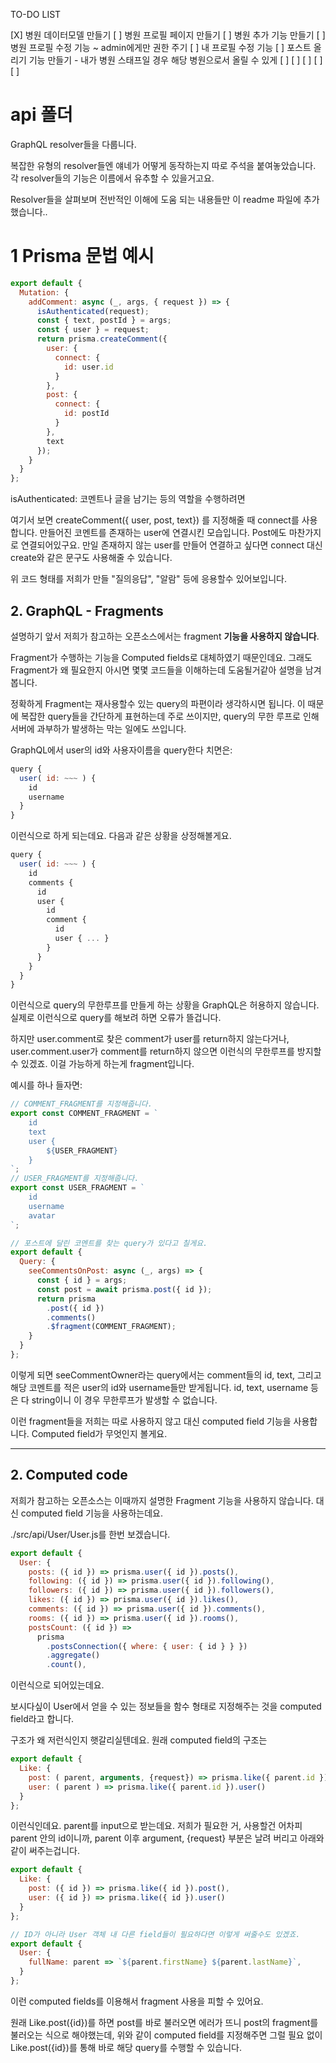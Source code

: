 TO-DO LIST

[X] 병원 데이터모델 만들기
[ ] 병원 프로필 페이지 만들기
[ ] 병원 추가 기능 만들기
[ ] 병원 프로필 수정 기능 ~ admin에게만 권한 주기
[ ] 내 프로필 수정 기능
[ ] 포스트 올리기 기능 만들기 - 내가 병원 스태프일 경우 해당 병원으로서 올릴 수 있게
[ ] 
[ ]
[ ]
[ ]
[ ]


# api 폴더

GraphQL resolver들을 다룹니다.

복잡한 유형의 resolver들엔 얘네가 어떻게 동작하는지 따로 주석을 붙여놓았습니다.
각 resolver들의 기능은 이름에서 유추할 수 있을거고요.

Resolver들을 살펴보며 전반적인 이해에 도움 되는 내용들만 이 readme 파일에 추가했습니다..

# 1 Prisma 문법 예시

```js
export default {
  Mutation: {
    addComment: async (_, args, { request }) => {
      isAuthenticated(request);
      const { text, postId } = args;
      const { user } = request;
      return prisma.createComment({
        user: {
          connect: {
            id: user.id
          }
        },
        post: {
          connect: {
            id: postId
          }
        },
        text
      });
    }
  }
};
```

isAuthenticated: 코멘트나 글을 남기는 등의 역할을 수행하려면

여기서 보면 createComment({ user, post, text}) 를 지정해줄 때 connect를 사용합니다. 만들어진 코멘트를 존재하는 user에 연결시킨 모습입니다. Post에도 마찬가지로 연결되어있구요.
만일 존재하지 않는 user를 만들어 연결하고 싶다면 connect 대신 create와 같은 문구도 사용해줄 수 있습니다.

위 코드 형태를 저희가 만들 "질의응답", "알람" 등에 응용할수 있어보입니다.

## 2. GraphQL - Fragments

설명하기 앞서 저희가 참고하는 오픈소스에서는 fragment **기능을 사용하지 않습니다**.

Fragment가 수행하는 기능을 Computed fields로 대체하였기 때문인데요. 그래도 Fragment가 왜 필요한지 아시면 몇몇 코드들을 이해하는데 도움될거같아 설명을 남겨봅니다.

정확하게 Fragment는 재사용할수 있는 query의 파편이라 생각하시면 됩니다. 이 때문에 복잡한 query들을 간단하게 표현하는데 주로 쓰이지만, query의 무한 루프로 인해 서버에 과부하가 발생하는 막는 일에도 쓰입니다.

GraphQL에서 user의 id와 사용자이름을 query한다 치면은:

```js
query {
  user( id: ~~~ ) {
    id
    username
  }
}
```

이런식으로 하게 되는데요. 다음과 같은 상황을 상정해볼게요.

```js
query {
  user( id: ~~~ ) {
    id
    comments {
      id
      user {
        id
        comment {
          id
          user { ... }
        }
      }
    }
  }
}
```

이런식으로 query의 무한루프를 만들게 하는 상황을 GraphQL은 허용하지 않습니다. 실제로 이런식으로 query를 해보려 하면 오류가 뜰겁니다.

하지만 user.comment로 찾은 comment가 user를 return하지 않는다거나, user.comment.user가 comment를 return하지 않으면 이런식의 무한루프를 방지할 수 있겠죠. 이걸 가능하게 하는게 fragment입니다.

예시를 하나 들자면:

```js
// COMMENT_FRAGMENT를 지정해줍니다.
export const COMMENT_FRAGMENT = `
    id
    text
    user {
        ${USER_FRAGMENT}
    }
`;
// USER_FRAGMENT를 지정해줍니다.
export const USER_FRAGMENT = `
    id
    username
    avatar
`;

// 포스트에 달린 코멘트를 찾는 query가 있다고 칠게요.
export default {
  Query: {
    seeCommentsOnPost: async (_, args) => {
      const { id } = args;
      const post = await prisma.post({ id });
      return prisma
        .post({ id })
        .comments()
        .$fragment(COMMENT_FRAGMENT);
    }
  }
};
```

이렇게 되면 seeCommentOwner라는 query에서는 comment들의 id, text, 그리고 해당 코멘트를 적은 user의 id와 username들만 받게됩니다. id, text, username 등은 다 string이니 이 경우 무한루프가 발생할 수 없습니다.


이런 fragment들을 저희는 따로 사용하지 않고 대신 computed field 기능을 사용합니다. Computed field가 무엇인지 볼게요.

---

## 2. Computed code

저희가 참고하는 오픈소스는 이때까지 설명한 Fragment 기능을 사용하지 않습니다. 대신 computed field 기능을 사용하는데요.

./src/api/User/User.js를 한번 보겠습니다.

```js
export default {
  User: {
    posts: ({ id }) => prisma.user({ id }).posts(),
    following: ({ id }) => prisma.user({ id }).following(),
    followers: ({ id }) => prisma.user({ id }).followers(),
    likes: ({ id }) => prisma.user({ id }).likes(),
    comments: ({ id }) => prisma.user({ id }).comments(),
    rooms: ({ id }) => prisma.user({ id }).rooms(),
    postsCount: ({ id }) =>
      prisma
        .postsConnection({ where: { user: { id } } })
        .aggregate()
        .count(),
```


이런식으로 되어있는데요.

보시다싶이 User에서 얻을 수 있는 정보들을 함수 형태로 지정해주는 것을 computed field라고 합니다. 


구조가 왜 저런식인지 햇갈리실텐데요. 원래 computed field의 구조는


```js
export default {
  Like: {
    post: ( parent, arguments, {request}) => prisma.like({ parent.id }).post(),
    user: ( parent ) => prisma.like({ parent.id }).user()
  }
};
```

이런식인데요. parent를 input으로 받는데요. 저희가 필요한 거, 사용할건 어차피 parent 안의 id이니까, parent 이후 argument, {request} 부분은 날려 버리고 아래와 같이 써주는겁니다.

```js
export default {
  Like: {
    post: ({ id }) => prisma.like({ id }).post(),
    user: ({ id }) => prisma.like({ id }).user()
  }
};

// ID가 아니라 User 객체 내 다른 field들이 필요하다면 이렇게 써줄수도 있겠죠.
export default {
  User: {
    fullName: parent => `${parent.firstName} ${parent.lastName}`,
  }
};
```

이런 computed fields를 이용해서 fragment 사용을 피할 수 있어요.

원래 Like.post({id})를 하면 post를 바로 불러오면 에러가 뜨니 post의 fragment를 불러오는 식으로 해야했는데, 위와 같이 computed field를 지정해주면 그럴 필요 없이 Like.post({id})를 통해 바로 해당 query를 수행할 수 있습니다.
